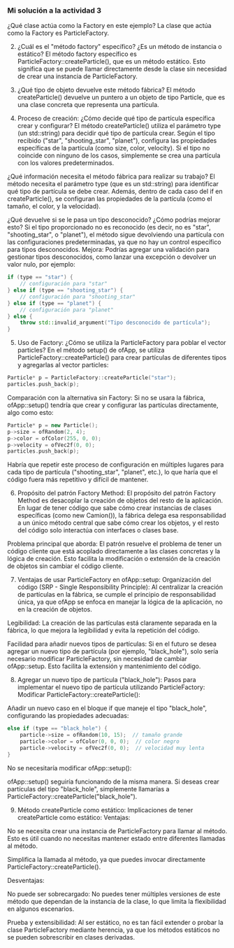 ### Mi solución a la actividad 3

 ¿Qué clase actúa como la Factory en este ejemplo?
La clase que actúa como la Factory es ParticleFactory.

2. ¿Cuál es el "método factory" específico? ¿Es un método de instancia o estático?
El método factory específico es ParticleFactory::createParticle(), que es un método estático. Esto significa que se puede llamar directamente desde la clase sin necesidad de crear una instancia de ParticleFactory.

3. ¿Qué tipo de objeto devuelve este método fábrica?
El método createParticle() devuelve un puntero a un objeto de tipo Particle, que es una clase concreta que representa una partícula.

4. Proceso de creación:
¿Cómo decide qué tipo de partícula específica crear y configurar?
El método createParticle() utiliza el parámetro type (un std::string) para decidir qué tipo de partícula crear. Según el tipo recibido ("star", "shooting_star", "planet"), configura las propiedades específicas de la partícula (como size, color, velocity). Si el tipo no coincide con ninguno de los casos, simplemente se crea una partícula con los valores predeterminados.

¿Qué información necesita el método fábrica para realizar su trabajo?
El método necesita el parámetro type (que es un std::string) para identificar qué tipo de partícula se debe crear. Además, dentro de cada caso del if en createParticle(), se configuran las propiedades de la partícula (como el tamaño, el color, y la velocidad).

¿Qué devuelve si se le pasa un tipo desconocido? ¿Cómo podrías mejorar esto?
Si el tipo proporcionado no es reconocido (es decir, no es "star", "shooting_star", o "planet"), el método sigue devolviendo una partícula con las configuraciones predeterminadas, ya que no hay un control específico para tipos desconocidos.
Mejora: Podrías agregar una validación para gestionar tipos desconocidos, como lanzar una excepción o devolver un valor nulo, por ejemplo:

``` c++
if (type == "star") {
    // configuración para "star"
} else if (type == "shooting_star") {
    // configuración para "shooting_star"
} else if (type == "planet") {
    // configuración para "planet"
} else {
    throw std::invalid_argument("Tipo desconocido de partícula");
}
```
5. Uso de Factory:
¿Cómo se utiliza la ParticleFactory para poblar el vector particles?
En el método setup() de ofApp, se utiliza ParticleFactory::createParticle() para crear partículas de diferentes tipos y agregarlas al vector particles:

``` c++
Particle* p = ParticleFactory::createParticle("star");
particles.push_back(p);
```
Comparación con la alternativa sin Factory:
Si no se usara la fábrica, ofApp::setup() tendría que crear y configurar las partículas directamente, algo como esto:

``` c++
Particle* p = new Particle();
p->size = ofRandom(2, 4);
p->color = ofColor(255, 0, 0);
p->velocity = ofVec2f(0, 0);
particles.push_back(p);
```
Habría que repetir este proceso de configuración en múltiples lugares para cada tipo de partícula ("shooting_star", "planet", etc.), lo que haría que el código fuera más repetitivo y difícil de mantener.

6. Propósito del patrón Factory Method:
El propósito del patrón Factory Method es desacoplar la creación de objetos del resto de la aplicación. En lugar de tener código que sabe cómo crear instancias de clases específicas (como new Camion()), la fábrica delega esa responsabilidad a un único método central que sabe cómo crear los objetos, y el resto del código solo interactúa con interfaces o clases base.

Problema principal que aborda: El patrón resuelve el problema de tener un código cliente que está acoplado directamente a las clases concretas y la lógica de creación. Esto facilita la modificación o extensión de la creación de objetos sin cambiar el código cliente.

7. Ventajas de usar ParticleFactory en ofApp::setup:
Organización del código (SRP - Single Responsibility Principle): Al centralizar la creación de partículas en la fábrica, se cumple el principio de responsabilidad única, ya que ofApp se enfoca en manejar la lógica de la aplicación, no en la creación de objetos.

Legibilidad: La creación de las partículas está claramente separada en la fábrica, lo que mejora la legibilidad y evita la repetición del código.

Facilidad para añadir nuevos tipos de partículas: Si en el futuro se desea agregar un nuevo tipo de partícula (por ejemplo, "black_hole"), solo sería necesario modificar ParticleFactory, sin necesidad de cambiar ofApp::setup. Esto facilita la extensión y mantenimiento del código.

8. Agregar un nuevo tipo de partícula ("black_hole"):
Pasos para implementar el nuevo tipo de partícula utilizando ParticleFactory:
Modificar ParticleFactory::createParticle():

Añadir un nuevo caso en el bloque if que maneje el tipo "black_hole", configurando las propiedades adecuadas:

```c++
else if (type == "black_hole") {
    particle->size = ofRandom(10, 15);  // tamaño grande
    particle->color = ofColor(0, 0, 0);  // color negro
    particle->velocity = ofVec2f(0, 0);  // velocidad muy lenta
}
```
No se necesitaría modificar ofApp::setup():

ofApp::setup() seguiría funcionando de la misma manera. Si deseas crear partículas del tipo "black_hole", simplemente llamarías a ParticleFactory::createParticle("black_hole").

9. Método createParticle como estático:
Implicaciones de tener createParticle como estático:
Ventajas:

No se necesita crear una instancia de ParticleFactory para llamar al método. Esto es útil cuando no necesitas mantener estado entre diferentes llamadas al método.

Simplifica la llamada al método, ya que puedes invocar directamente ParticleFactory::createParticle().

Desventajas:

No puede ser sobrecargado: No puedes tener múltiples versiones de este método que dependan de la instancia de la clase, lo que limita la flexibilidad en algunos escenarios.

Prueba y extensibilidad: Al ser estático, no es tan fácil extender o probar la clase ParticleFactory mediante herencia, ya que los métodos estáticos no se pueden sobrescribir en clases derivadas.
